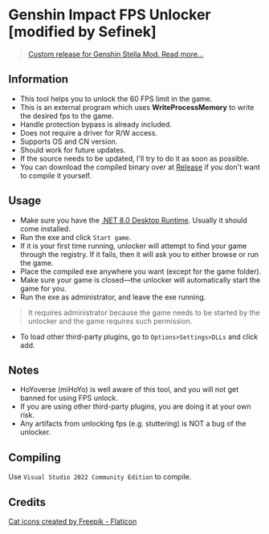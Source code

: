 # Genshin Impact FPS Unlocker [modified by Sefinek]
> [Custom release for Genshin Stella Mod. Read more...](https://sefinek.net/genshin-stella-mod)

## Information
- This tool helps you to unlock the 60 FPS limit in the game.
- This is an external program which uses **WriteProcessMemory** to write the desired fps to the game.
- Handle protection bypass is already included.
- Does not require a driver for R/W access.
- Supports OS and CN version.
- Should work for future updates.
- If the source needs to be updated, I'll try to do it as soon as possible.
- You can download the compiled binary over at [Release](https://github.com/sefinek24/Genshin-FPS-Unlocker/releases) if you don't want to compile it yourself.

## Usage
- Make sure you have the [.NET 8.0 Desktop Runtime](https://dotnet.microsoft.com/en-us/download/dotnet/thank-you/runtime-desktop-8.0.3-windows-x64-installer). Usually it should come installed.
- Run the exe and click `Start game`.
- If it is your first time running, unlocker will attempt to find your game through the registry. If it fails, then it will ask you to either browse or run the game.
- Place the compiled exe anywhere you want (except for the game folder).
- Make sure your game is closed—the unlocker will automatically start the game for you.
- Run the exe as administrator, and leave the exe running.
> It requires administrator because the game needs to be started by the unlocker and the game requires such permission.
- To load other third-party plugins, go to `Options>Settings>DLLs` and click add.

## Notes
- HoYoverse (miHoYo) is well aware of this tool, and you will not get banned for using FPS unlock.
- If you are using other third-party plugins, you are doing it at your own risk.
- Any artifacts from unlocking fps (e.g. stuttering) is NOT a bug of the unlocker.

## Compiling
Use `Visual Studio 2022 Community Edition` to compile.

## Credits
<a href="https://www.flaticon.com/free-icons/cat" title="cat icons">Cat icons created by Freepik - Flaticon</a>

